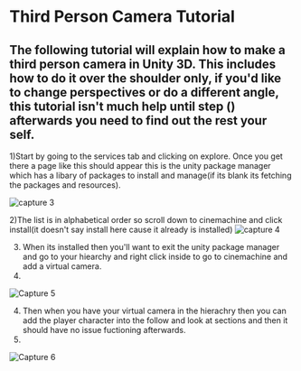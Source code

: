 # Third Person Camera Tutorial
## The following tutorial will explain how to make a third person camera in Unity 3D. This includes how to do it over the shoulder only, if you'd like to change perspectives or do a different angle, this tutorial isn't much help until step () afterwards you need to find out the rest your self.
1)Start by going to the services tab and clicking on explore. Once you get there a page like this should appear this is the unity package manager which has a libary of packages to install and manage(if its blank its fetching the packages and resources).

![capture 3](https://github.com/user-attachments/assets/ab5b31df-75e6-4857-81bc-cdab75acb1f4)

2)The list is in alphabetical order so scroll down to cinemachine and click install(it doesn't say install here cause it already is installed) 
![capture 4](https://github.com/user-attachments/assets/86a5c64c-4fd7-4348-970a-5c60b7588374)

3) When its installed then you'll want to exit the unity package manager and go to your hiearchy and right click inside to go to cinemachine and add a virtual camera.
9) 
 ![Capture 5](https://github.com/user-attachments/assets/2ae674dd-8dff-4d8a-bb12-9840c29d8e00)

4) Then when you have your virtual camera in the hierachry then you can add the player character into the follow and look at sections and then it should have no issue fuctioning afterwards.
7) 
![Capture 6](https://github.com/user-attachments/assets/76c7873e-00d9-469e-869a-28df4069c7e9)
